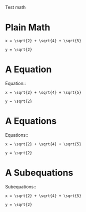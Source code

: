 Test math

# Plain Math

```alignedmath
x = \sqrt{2} + \sqrt{4} + \sqrt{5}

y = \sqrt{2} 
```

# A Equation 

Equation::

```alignedmath
x = \sqrt{2} + \sqrt{4} + \sqrt{5}

y = \sqrt{2} 
```

# A Equations

Equations::

```alignedmath
x = \sqrt{2} + \sqrt{4} + \sqrt{5}

y = \sqrt{2} 
```

# A Subequations

Subequations::

```alignedmath
x = \sqrt{2} + \sqrt{4} + \sqrt{5}

y = \sqrt{2} 
```
